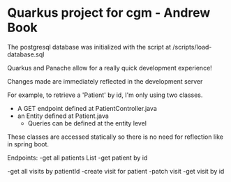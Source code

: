 # Quarkus project for cgm - Andrew Book

The postgresql database was initialized with the script at /scripts/load-database.sql

Quarkus and Panache allow for a really quick development experience!

Changes made are immediately reflected in the development server

For example, to retrieve a 'Patient' by id, I'm only using two classes.

- A GET endpoint defined at PatientController.java
- an Entity defined at Patient.java
    - Queries can be defined at the entity level

These classes are accessed statically so there is no need for reflection like in spring boot.


Endpoints:
-get all patients List<PatientListDto>
-get patient by id

-get all visits by patientId
-create visit for patient
-patch visit
-get visit by id